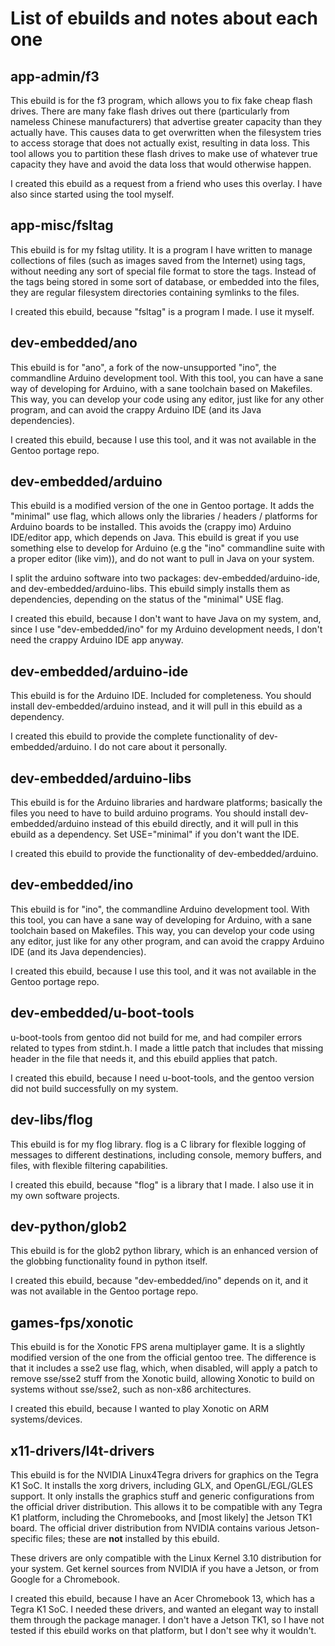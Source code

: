 # List of ebuilds and notes about each one

## app-admin/f3

This ebuild is for the f3 program, which allows you to fix fake cheap flash
drives. There are many fake flash drives out there (particularly from nameless
Chinese manufacturers) that advertise greater capacity than they actually have.
This causes data to get overwritten when the filesystem tries to access storage
that does not actually exist, resulting in data loss. This tool allows you to
partition these flash drives to make use of whatever true capacity they have
and avoid the data loss that would otherwise happen.

I created this ebuild as a request from a friend who uses this overlay. I have
also since started using the tool myself.

## app-misc/fsltag

This ebuild is for my fsltag utility. It is a program I have written to manage
collections of files (such as images saved from the Internet) using tags,
without needing any sort of special file format to store the tags. Instead of
the tags being stored in some sort of database, or embedded into the files,
they are regular filesystem directories containing symlinks to the files.

I created this ebuild, because "fsltag" is a program I made. I use it myself.

## dev-embedded/ano

This ebuild is for "ano", a fork of the now-unsupported "ino", the commandline
Arduino development tool. With this tool, you can have a sane way of developing
for Arduino, with a sane toolchain based on Makefiles. This way, you can develop
your code using any editor, just like for any other program, and can avoid the
crappy Arduino IDE (and its Java dependencies).

I created this ebuild, because I use this tool, and it was not available in the
Gentoo portage repo.

## dev-embedded/arduino

This ebuild is a modified version of the one in Gentoo portage. It adds the
"minimal" use flag, which allows only the libraries / headers / platforms for
Arduino boards to be installed. This avoids the (crappy imo) Arduino IDE/editor
app, which depends on Java. This ebuild is great if you use something else to
develop for Arduino (e.g the "ino" commandline suite with a proper editor (like
vim)), and do not want to pull in Java on your system.

I split the arduino software into two packages: dev-embedded/arduino-ide, and
dev-embedded/arduino-libs. This ebuild simply installs them as dependencies,
depending on the status of the "minimal" USE flag.

I created this ebuild, because I don't want to have Java on my system, and,
since I use "dev-embedded/ino" for my Arduino development needs, I don't need
the crappy Arduino IDE app anyway.

## dev-embedded/arduino-ide

This ebuild is for the Arduino IDE. Included for completeness. You should install
dev-embedded/arduino instead, and it will pull in this ebuild as a dependency.

I created this ebuild to provide the complete functionality of dev-embedded/arduino.
I do not care about it personally.

## dev-embedded/arduino-libs

This ebuild is for the Arduino libraries and hardware platforms; basically the
files you need to have to build arduino programs. You should install
dev-embedded/arduino instead of this ebuild directly, and it will pull in this
ebuild as a dependency. Set USE="minimal" if you don't want the IDE.

I created this ebuild to provide the functionality of dev-embedded/arduino.

## dev-embedded/ino

This ebuild is for "ino", the commandline Arduino development tool. With this
tool, you can have a sane way of developing for Arduino, with a sane toolchain
based on Makefiles. This way, you can develop your code using any editor, just
like for any other program, and can avoid the crappy Arduino IDE (and its Java
dependencies).

I created this ebuild, because I use this tool, and it was not available in the
Gentoo portage repo.

## dev-embedded/u-boot-tools

u-boot-tools from gentoo did not build for me, and had compiler errors related to
types from stdint.h. I made a little patch that includes that missing header in
the file that needs it, and this ebuild applies that patch.

I created this ebuild, because I need u-boot-tools, and the gentoo version did not
build successfully on my system.

## dev-libs/flog

This ebuild is for my flog library. flog is a C library for flexible logging of
messages to different destinations, including console, memory buffers, and files,
with flexible filtering capabilities.

I created this ebuild, because "flog" is a library that I made. I also use it in
my own software projects.

## dev-python/glob2

This ebuild is for the glob2 python library, which is an enhanced version of
the globbing functionality found in python itself.

I created this ebuild, because "dev-embedded/ino" depends on it, and it was not
available in the Gentoo portage repo.

## games-fps/xonotic

This ebuild is for the Xonotic FPS arena multiplayer game. It is a slightly
modified version of the one from the official gentoo tree. The difference is that
it includes a sse2 use flag, which, when disabled, will apply a patch to remove
sse/sse2 stuff from the Xonotic build, allowing Xonotic to build on systems without
sse/sse2, such as non-x86 architectures.

I created this ebuild, because I wanted to play Xonotic on ARM systems/devices.

## x11-drivers/l4t-drivers

This ebuild is for the NVIDIA Linux4Tegra drivers for graphics on the Tegra K1
SoC. It installs the xorg drivers, including GLX, and OpenGL/EGL/GLES support.
It only installs the graphics stuff and generic configurations from the official
driver distribution. This allows it to be compatible with any Tegra K1 platform,
including the Chromebooks, and [most likely] the Jetson TK1 board. The official
driver distribution from NVIDIA contains various Jetson-specific files; these
are **not** installed by this ebuild.

These drivers are only compatible with the Linux Kernel 3.10 distribution for
your system. Get kernel sources from NVIDIA if you have a Jetson, or from Google
for a Chromebook.

I created this ebuild, because I have an Acer Chromebook 13, which has a Tegra
K1 SoC. I needed these drivers, and wanted an elegant way to install them
through the package manager. I don't have a Jetson TK1, so I have not tested
if this ebuild works on that platform, but I don't see why it wouldn't.

